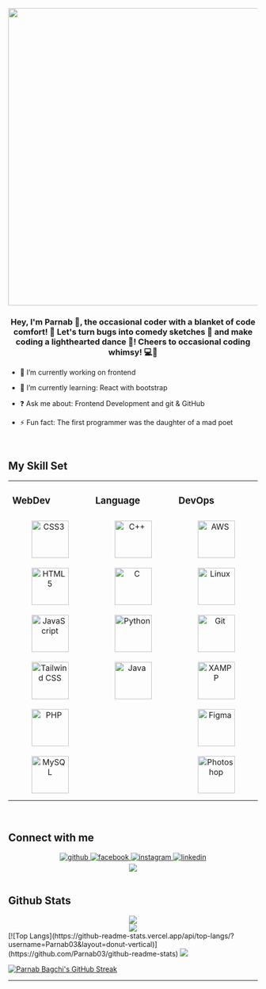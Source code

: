 <div align="center">
<img src="https://user-images.githubusercontent.com/74038190/226190894-18e959ba-d458-4a94-ac44-790190f2a947.gif" align="center" height="" width="600" />
</div>  
  

### <div align="center">Hey, I'm Parnab 🐐, the occasional coder with a blanket of code comfort! 🤥 Let's turn bugs into comedy sketches 📐 and make coding a lighthearted dance 🕺! Cheers to occasional coding whimsy! 💻👾</div>  
  

- 🔭 I’m currently working on frontend
  

- 🌱 I’m currently learning: React with bootstrap  
  

- ❓ Ask me about: Frontend Development and git & GitHub 
  

- ⚡ Fun fact: The first programmer was the daughter of a mad poet 
  

<br/>  


## My Skill Set  
<table><tr><td valign="top" width="33%">



### WebDev  
<div align="center">  
<a href="https://www.w3schools.com/css/" target="_blank"><img style="margin: 10px" src="https://profilinator.rishav.dev/skills-assets/css3-original-wordmark.svg" alt="CSS3" height="75" /></a>  
<a href="https://en.wikipedia.org/wiki/HTML5" target="_blank"><img style="margin: 10px" src="https://profilinator.rishav.dev/skills-assets/html5-original-wordmark.svg" alt="HTML5" height="75" /></a>  
<a href="https://www.javascript.com/" target="_blank"><img style="margin: 10px" src="https://profilinator.rishav.dev/skills-assets/javascript-original.svg" alt="JavaScript" height="75" /></a>  
<a href="https://www.tailwindcss.com/" target="_blank"><img style="margin: 10px" src="https://profilinator.rishav.dev/skills-assets/tailwindcss.svg" alt="Tailwind CSS" height="75" /></a>  
<a href="https://www.php.net/" target="_blank"><img style="margin: 10px" src="https://profilinator.rishav.dev/skills-assets/php-original.svg" alt="PHP" height="75" /></a>  
<a href="https://www.mysql.com/" target="_blank"><img style="margin: 10px" src="https://profilinator.rishav.dev/skills-assets/mysql-original-wordmark.svg" alt="MySQL" height="75" /></a>  
</div>

</td><td valign="top" width="33%">



### Language   
<div align="center">  
<a href="https://www.cplusplus.com/" target="_blank"><img style="margin: 10px" src="https://profilinator.rishav.dev/skills-assets/cplusplus-original.svg" alt="C++" height="75" /></a>  
<a href="https://www.cprogramming.com/" target="_blank"><img style="margin: 10px" src="https://profilinator.rishav.dev/skills-assets/c-original.svg" alt="C" height="75" /></a>  
<a href="https://www.python.org/" target="_blank"><img style="margin: 10px" src="https://profilinator.rishav.dev/skills-assets/python-original.svg" alt="Python" height="75" /></a>  
<a href="https://www.java.com/" target="_blank"><img style="margin: 10px" src="https://profilinator.rishav.dev/skills-assets/java-original-wordmark.svg" alt="Java" height="75" /></a>  
</div>

</td><td valign="top" width="33%">



### DevOps  
<div align="center">  
<a href="https://aws.amazon.com/" target="_blank"><img style="margin: 10px" src="https://profilinator.rishav.dev/skills-assets/amazonwebservices-original-wordmark.svg" alt="AWS" height="75" /></a>  
<a href="https://www.linux.org/" target="_blank"><img style="margin: 10px" src="https://profilinator.rishav.dev/skills-assets/linux-original.svg" alt="Linux" height="75" /></a>  
<a href="https://github.com/" target="_blank"><img style="margin: 10px" src="https://profilinator.rishav.dev/skills-assets/git-scm-icon.svg" alt="Git" height="75" /></a>  
<a href="https://www.apachefriends.org/" target="_blank"><img style="margin: 10px" src="https://profilinator.rishav.dev/skills-assets/xampp.png" alt="XAMPP" height="75" /></a>  
<a href="https://www.figma.com/" target="_blank"><img style="margin: 10px" src="https://profilinator.rishav.dev/skills-assets/figma-icon.svg" alt="Figma" height="75" /></a>  
<a href="https://www.adobe.com/in/products/photoshop.html" target="_blank"><img style="margin: 10px" src="https://profilinator.rishav.dev/skills-assets/photoshop-plain.svg" alt="Photoshop" height="75" /></a>  
</div>

</td></tr></table>  

<br/>  


## Connect with me  
<div align="center">
<a href="https://github.com/Parnab03" target="_blank">
<img src=https://img.shields.io/badge/github-%2324292e.svg?&style=for-the-badge&logo=github&logoColor=white alt=github style="margin-bottom: 5px;" />
</a>
<a href="https://fb.com/profile.php?id=100086476832215&mibextid=zbwkwl" target="_blank">
<img src=https://img.shields.io/badge/facebook-%232E87FB.svg?&style=for-the-badge&logo=facebook&logoColor=white alt=facebook style="margin-bottom: 5px;" />
</a>
<a href="https://instagram.com/parnab_bagchi" target="_blank">
<img src=https://img.shields.io/badge/instagram-%23000000.svg?&style=for-the-badge&logo=instagram&logoColor=white alt=instagram style="margin-bottom: 5px;" />
</a>
<a href="https://www.linkedin.com/in/parnab-bagchi-072966251" target="_blank">
<img src=https://img.shields.io/badge/linkedin-%231E77B5.svg?&style=for-the-badge&logo=linkedin&logoColor=white alt=linkedin style="margin-bottom: 5px;" />
</a>  
</div>  
  

<div align="center">
<img src="https://komarev.com/ghpvc/?username=Parnab03&&style=flat-square" align="center" />
</div>  
  

<br/>  


## Github Stats  
<div align="center"><img src="https://github-readme-stats.vercel.app/api/top-langs/?username=Parnab03&hide_border=true&layout=compact" align="center" /></div>  

<div align="center"><img src="https://github-readme-stats.vercel.app/api?username=Parnab03&show_icons=true&count_private=true&hide_border=true" align="center" /></div>
[![Top Langs](https://github-readme-stats.vercel.app/api/top-langs/?username=Parnab03&layout=donut-vertical)](https://github.com/Parnab03/github-readme-stats)
<picture>
  <source
    srcset="https://github-readme-stats.vercel.app/api?username=Parnab03&show_icons=true&theme=gruvbox"
    media="(prefers-color-scheme: dark)"
  />
  <source
    srcset="https://github-readme-stats.vercel.app/api?username=Parnab03&show_icons=true"
    media="(prefers-color-scheme: light), (prefers-color-scheme: no-preference)"
  />
  <img src="https://github-readme-stats.vercel.app/api?username=Parnab03&show_icons=true" />
</picture>


[![Parnab Bagchi's GitHub Streak](https://streak-stats.demolab.com?user=Parnab03&theme=gruvbox&date_format=j%20M%5B%20Y%5D)](https://git.io/streak-stats)
<br />

----
